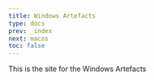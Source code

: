 ```yaml
---
title: Windows Artefacts
type: docs
prev: _index
next: macos
toc: false
---
```


This is the site for the Windows Artefacts
